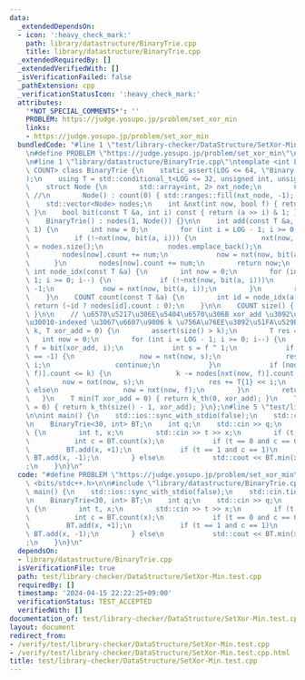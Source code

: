 ```yaml
---
data:
  _extendedDependsOn:
  - icon: ':heavy_check_mark:'
    path: library/datastructure/BinaryTrie.cpp
    title: library/datastructure/BinaryTrie.cpp
  _extendedRequiredBy: []
  _extendedVerifiedWith: []
  _isVerificationFailed: false
  _pathExtension: cpp
  _verificationStatusIcon: ':heavy_check_mark:'
  attributes:
    '*NOT_SPECIAL_COMMENTS*': ''
    PROBLEM: https://judge.yosupo.jp/problem/set_xor_min
    links:
    - https://judge.yosupo.jp/problem/set_xor_min
  bundledCode: "#line 1 \"test/library-checker/DataStructure/SetXor-Min.test.cpp\"\
    \n#define PROBLEM \"https://judge.yosupo.jp/problem/set_xor_min\"\n#include <bits/stdc++.h>\n\
    \n#line 1 \"library/datastructure/BinaryTrie.cpp\"\ntemplate <int LOG, typename\
    \ COUNT> class BinaryTrie {\n    static_assert(LOG <= 64, \"Binary Trie overflow\"\
    );\n    using T = std::conditional_t<LOG <= 32, unsigned int, unsigned long long>;\n\
    \    struct Node {\n        std::array<int, 2> nxt_node;\n        COUNT count;\
    \ //\n        Node() : count(0) { std::ranges::fill(nxt_node, -1); }\n    };\n\
    \    std::vector<Node> nodes;\n    int &nxt(int now, bool f) { return nodes[now].nxt_node[f];\
    \ }\n    bool bit(const T &a, int i) const { return (a >> i) & 1; }\n\n  public:\n\
    \    BinaryTrie() : nodes(1, Node()) {}\n\n    int add(const T &a, COUNT num =\
    \ 1) {\n        int now = 0;\n        for (int i = LOG - 1; i >= 0; i--) {\n \
    \           if (!~nxt(now, bit(a, i))) {\n                nxt(now, bit(a, i))\
    \ = nodes.size();\n                nodes.emplace_back();\n            }\n    \
    \        nodes[now].count += num;\n            now = nxt(now, bit(a, i));\n  \
    \      }\n        nodes[now].count += num;\n        return now;\n    }\n\n   \
    \ int node_idx(const T &a) {\n        int now = 0;\n        for (int i = LOG -\
    \ 1; i >= 0; i--) {\n            if (!~nxt(now, bit(a, i)))\n                return\
    \ -1;\n            now = nxt(now, bit(a, i));\n        }\n        return now;\n\
    \    }\n    COUNT count(const T &a) {\n        int id = node_idx(a);\n       \
    \ return (~id ? nodes[id].count : 0);\n    }\n\n    COUNT size() { return nodes[0].count;\
    \ }\n\n    // \u6570\u5217\u306E\u5404\u6570\u306B xor_add \u3092\u3057\u305F\u5F8C\
    \u30010-indexed \u3067\u6607\u9806 k \u756A\u76EE\u3092\u51FA\u529B\n    T k_th(COUNT\
    \ k, T xor_add = 0) {\n        assert(size() > k);\n        T res = 0;\n     \
    \   int now = 0;\n        for (int i = LOG - 1; i >= 0; i--) {\n            int\
    \ f = bit(xor_add, i);\n            int s = f ^ 1;\n            if (nxt(now, f)\
    \ == -1) {\n                now = nxt(now, s);\n                res += T{1} <<\
    \ i;\n                continue;\n            }\n            if (nodes[nxt(now,\
    \ f)].count <= k) {\n                k -= nodes[nxt(now, f)].count;\n        \
    \        now = nxt(now, s);\n                res += T{1} << i;\n            }\
    \ else\n                now = nxt(now, f);\n        }\n        return res;\n \
    \   }\n    T min(T xor_add = 0) { return k_th(0, xor_add); }\n    T max(T xor_add\
    \ = 0) { return k_th(size() - 1, xor_add); }\n};\n#line 5 \"test/library-checker/DataStructure/SetXor-Min.test.cpp\"\
    \n\nint main() {\n    std::ios::sync_with_stdio(false);\n    std::cin.tie(nullptr);\n\
    \n    BinaryTrie<30, int> BT;\n    int q;\n    std::cin >> q;\n    while (q--)\
    \ {\n        int t, x;\n        std::cin >> t >> x;\n        if (t <= 1) {\n \
    \           int c = BT.count(x);\n            if (t == 0 and c == 0)\n       \
    \         BT.add(x, +1);\n            if (t == 1 and c == 1)\n               \
    \ BT.add(x, -1);\n        } else\n            std::cout << BT.min(x) << \"\\n\"\
    ;\n    }\n}\n"
  code: "#define PROBLEM \"https://judge.yosupo.jp/problem/set_xor_min\"\n#include\
    \ <bits/stdc++.h>\n\n#include \"library/datastructure/BinaryTrie.cpp\"\n\nint\
    \ main() {\n    std::ios::sync_with_stdio(false);\n    std::cin.tie(nullptr);\n\
    \n    BinaryTrie<30, int> BT;\n    int q;\n    std::cin >> q;\n    while (q--)\
    \ {\n        int t, x;\n        std::cin >> t >> x;\n        if (t <= 1) {\n \
    \           int c = BT.count(x);\n            if (t == 0 and c == 0)\n       \
    \         BT.add(x, +1);\n            if (t == 1 and c == 1)\n               \
    \ BT.add(x, -1);\n        } else\n            std::cout << BT.min(x) << \"\\n\"\
    ;\n    }\n}\n"
  dependsOn:
  - library/datastructure/BinaryTrie.cpp
  isVerificationFile: true
  path: test/library-checker/DataStructure/SetXor-Min.test.cpp
  requiredBy: []
  timestamp: '2024-04-15 22:22:25+09:00'
  verificationStatus: TEST_ACCEPTED
  verifiedWith: []
documentation_of: test/library-checker/DataStructure/SetXor-Min.test.cpp
layout: document
redirect_from:
- /verify/test/library-checker/DataStructure/SetXor-Min.test.cpp
- /verify/test/library-checker/DataStructure/SetXor-Min.test.cpp.html
title: test/library-checker/DataStructure/SetXor-Min.test.cpp
---
```

